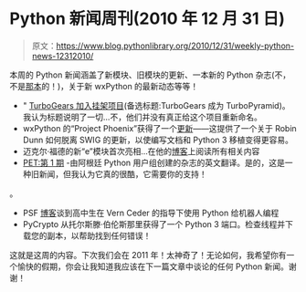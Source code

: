 # Python 新闻周刊(2010 年 12 月 31 日)

> 原文：<https://www.blog.pythonlibrary.org/2010/12/31/weekly-python-news-12312010/>

本周的 Python 新闻涵盖了新模块、旧模块的更新、一本新的 Python 杂志(不，不是[那本](http://pythonmagazine.com/)的！)，关于新 wxPython 的最新动态等等！

*   " [TurboGears 加入挂架项目](http://compoundthinking.com/blog/index.php/2010/12/28/turbogears-joins-the-pylons-project/)(备选标题:TurboGears 成为 TurboPyramid)。我认为标题说明了一切...不，他们并没有真正给这个项目重新命名。
*   wxPython 的“Project Phoenix”获得了一个[更新](http://groups.google.com/group/wxPython-dev/browse_thread/thread/dd4ace14f0f9c176)——这提供了一个关于 Robin Dunn 如何脱离 SWIG 的更新，以使编写文档和 Python 3 移植变得更容易。
*   迈克尔·福德的新“e”模块首次亮相...在他的[博客](http://www.voidspace.org.uk/python/weblog/arch_d7_2010_12_25.shtml?utm_source=feedburner&utm_medium=feed&utm_campaign=Feed%3A+voidspace+%28The+Voidspace+Techie+Blog%29#e1200)上阅读所有相关内容
*   [PET:第 1 期](http://revista.python.org.ar/1/html-en/) -由阿根廷 Python 用户组创建的杂志的英文翻译。是的，这是一种旧新闻，但我认为它真的很酷，它需要你的支持！

。

*   PSF [博客](http://pyfound.blogspot.com/2010/12/high-school-students-program-robots.html?utm_source=feedburner&utm_medium=feed&utm_campaign=Feed%3A+PythonSoftwareFoundationNews+%28Python+Software+Foundation+News%29)谈到高中生在 Vern Ceder 的指导下使用 Python 给机器人编程
*   PyCrypto 从托尔斯滕·伯伦斯那里获得了一个 Python 3 端口。检查线程并下载您的副本，以帮助找到任何错误！

这就是这周的内容。下次我们会在 2011 年！太神奇了！无论如何，我希望你有一个愉快的假期，你会让我知道我应该在下一篇文章中谈论的任何 Python 新闻。谢谢！
